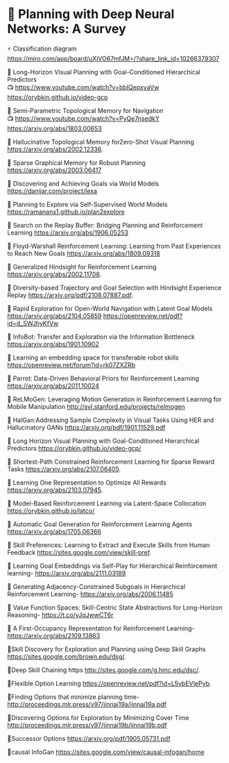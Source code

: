 # 📖 Planning with Deep Neural Networks: A Survey

⚡ Classification diagram <br />
https://miro.com/app/board/uXjVO67mfJM=/?share_link_id=10266379307

📄 Long-Horizon Visual Planning with Goal-Conditioned Hierarchical Predictors <br />
📺 https://www.youtube.com/watch?v=bbIQepxyaVw <br />
https://orybkin.github.io/video-gcp <br />

📄 Semi-Parametric Topological Memory for Navigation <br />
📺 https://www.youtube.com/watch?v=PyQe7nsedkY <br />
https://arxiv.org/abs/1803.00653 <br />

📄 Hallucinative Topological Memory forZero-Shot Visual Planning
https://arxiv.org/abs/2002.12336.

📄 Sparse Graphical Memory for Robust Planning
https://arxiv.org/abs/2003.06417

📄 Discovering and Achieving Goals via World Models
https://danijar.com/project/lexa

📄 Planning to Explore via Self-Supervised World Models
https://ramanans1.github.io/plan2explore

📄 Search on the Replay Buffer: Bridging Planning and Reinforcement Learning
https://arxiv.org/abs/1906.05253

📄 Floyd-Warshall Reinforcement Learning: Learning from Past Experiences to Reach New Goals
https://arxiv.org/abs/1809.09318

📄 Generalized Hindsight for Reinforcement Learning
https://arxiv.org/abs/2002.11708.

📄 Diversity-based Trajectory and Goal Selection with Hindsight Experience Replay
https://arxiv.org/pdf/2108.07887.pdf.

📄 Rapid Exploration for Open-World Navigation with Latent Goal Models
https://arxiv.org/abs/2104.05859
https://openreview.net/pdf?id=d_SWJhyKfVw

📄 InfoBot: Transfer and Exploration via the Information Bottleneck
https://arxiv.org/abs/1901.10902

📄 Learning an embedding space for transferable robot skills
https://openreview.net/forum?id=rk07ZXZRb

📄 Parrot: Data-Driven Behavioral Priors for Reinforcement Learning
https://arxiv.org/abs/2011.10024

📄 ReLMoGen: Leveraging Motion Generation in Reinforcement Learning for Mobile Manipulation
http://svl.stanford.edu/projects/relmogen

📄 HalGan:Addressing Sample Complexity in Visual Tasks Using HER and Hallucinatory GANs
https://arxiv.org/pdf/1901.11529.pdf

📄 Long Horizon Visual Planning with Goal-Conditioned Hierarchical Predictors
https://orybkin.github.io/video-gcp/

📄 Shortest-Path Constrained Reinforcement Learning for Sparse Reward Tasks
https://arxiv.org/abs/2107.06405.

📄 Learning One Representation to Optimize All Rewards 
https://arxiv.org/abs/2103.07945.

📄 Model-Based Reinforcement Learning via Latent-Space Collocation
https://orybkin.github.io/latco/

📄 Automatic Goal Generation for Reinforcement Learning Agents
https://arxiv.org/abs/1705.06366

📄 Skill Preferences: Learning to Extract and Execute Skills from Human Feedback
https://sites.google.com/view/skill-pref.

📄 Learning Goal Embeddings via Self-Play for Hierarchical Reinforcement learning-
https://arxiv.org/abs/2111.03189

📄 Generating Adjacency-Constrained Subgoals in Hierarchical Reinforcement Learning-
https://arxiv.org/abs/2006.11485 

📄 Value Function Spaces: Skill-Centric State Abstractions for Long-Horizon Reasoning- 
https://t.co/yJqJwwCT6r

📄 A First-Occupancy Representation for Reinforcement Learning-
https://arxiv.org/abs/2109.13863

📄Skill Discovery for Exploration and Planning using Deep Skill Graphs
 https://sites.google.com/brown.edu/dsg/.
 
📄Deep Skill Chaining https
 http://sites.google.com/g.hmc.edu/dsc/.
 
📄Flexible Option Learning
 https://openreview.net/pdf?id=L5vbEVIePyb.
 
📄Finding Options that minimize planning time-
 http://proceedings.mlr.press/v97/jinnai19a/jinnai19a.pdf
 
📄Discovering Options for Exploration by Minimizing Cover Time
http://proceedings.mlr.press/v97/jinnai19b/jinnai19b.pdf

📄Successor Options 
https://arxiv.org/pdf/1905.05731.pdf

📄causal InfoGan
https://sites.google.com/view/causal-infogan/home

 
 
 
 
 
 
 
 
 
 






















